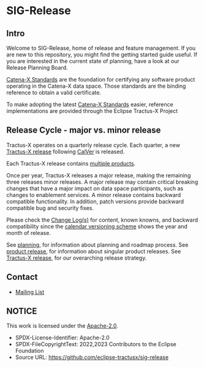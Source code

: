 # SIG-Release

## Intro

Welcome to SIG-Release, home of release and feature management. If you are new to this repository, you might find the getting started guide useful. If you are interested in the current state of planning, have a look at our Release Planning Board.

[Catena-X Standards](https://catena-x.net/de/standard-library) are the foundation for certifying any software product operating in the Catena-X data space. Those standards are the binding reference to obtain a valid certificate.

To make adopting the latest [Catena-X Standards](https://catena-x.net/de/standard-library) easier, reference implementations are provided through the Eclipse Tractus-X Project

## Release Cycle - major vs. minor release

Tractus-X operates on a quarterly release cycle. Each quarter, a new [Tractus-X release](docs/tractus-x-release.md) following [CalVer](https://calver.org) is released.

Each Tractus-X release contains [multiple products](docs/product_release.md).

Once per year, Tractus-X releases a major release, making the remaining three releases minor releases. A major release may contain critical breaking changes that have a major impact on data space participants, such as changes to enablement services. A minor release contains backward compatible functionality. In addition, patch versions provide backward compatible bug and security fixes.

Please check the [Change Log(s)](CHANGELOG.md) for content, known knowns, and backward compatibility since the [calendar versioning scheme](https://calver.org) shows the year and month of release.

See [planning](./docs/planning.md), for information about planning and roadmap process.
See [product release](./docs/product_release.md), for information about singular product releases.
See [Tractus-X release](./docs/tractus-x-release.md), for our overarching release strategy.



## Contact

- [Mailing List](https://accounts.eclipse.org/mailing-list/tractusx-dev)

## NOTICE

This work is licensed under the [Apache-2.0](https://www.apache.org/licenses/LICENSE-2.0).

- SPDX-License-Identifier: Apache-2.0
- SPDX-FileCopyrightText: 2022,2023 Contributors to the Eclipse Foundation
- Source URL: https://github.com/eclipse-tractusx/sig-release
